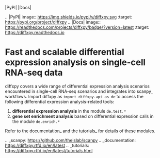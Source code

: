 |PyPI| |Docs|

.. |PyPI| image:: https://img.shields.io/pypi/v/diffxpy.svg
   :target: https://pypi.org/project/diffxpy
.. |Docs| image:: https://readthedocs.com/projects/diffxpy/badge/?version=latest
   :target: https://diffxpy.readthedocs.io

Fast and scalable differential expression analysis on single-cell RNA-seq data
==============================================================================

diffxpy covers a wide range of differential expression analysis scenarios encountered in single-cell RNA-seq scenarios
and integrates into scanpy_ workflows.
Import diffxpy as `import diffxpy.api as de` to access the following differential expression analysis-related tools:

1. **differential expression analysis** in the module `de.test.*`
2. **gene set enrichment analysis** based on differential expression calls in the module  `de.enrich.*`

Refer to the documentation_ and the tutorials_ for details of these modules.

.. _scanpy: https://github.com/theislab/scanpy
.. _documentation: https://diffxpy.rtfd.io/en/latest
.. _tutorials: https://diffxpy.rtfd.io/en/latest/tutorials.html
